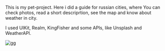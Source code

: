 This is my pet-project. Here i did a guide for russian cities, where You can check photos, read a short descriprtion, see the map and know about weather in city. 

I used UIKit, Realm, KingFisher and some APIs, like Unsplash and WeatherAPI.

<img src="" alt="gg">

